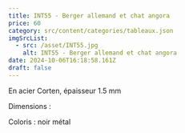 ```yaml
---
title: INT55 - Berger allemand et chat angora
price: 60
category: src/content/categories/tableaux.json
imgSrcList:
  - src: /asset/INT55.jpg
    alt: INT55 - Berger allemand et chat angora
date: 2024-10-06T16:18:58.161Z
draft: false
---
```


En acier Corten, épaisseur 1.5 mm

Dimensions : 

Coloris : noir métal
